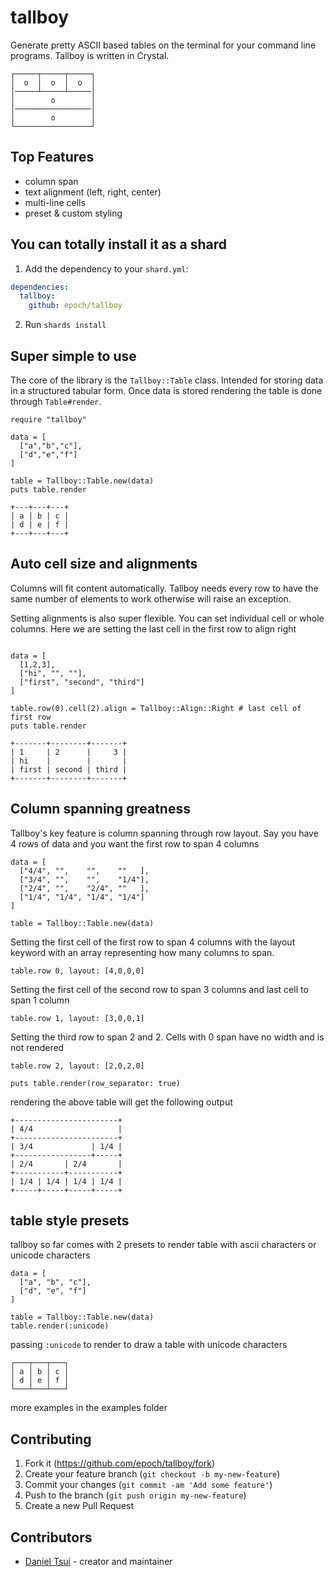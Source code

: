 # tallboy

Generate pretty ASCII based tables on the terminal for your command line programs. Tallboy is written in Crystal.

```tallboy
┌─────┬─────┬─────┐
│  o  │  o  │  o  │
│─────┴─────┴─────│
│        o        │
│─────────────────│
│        o        │
└─────────────────┘
```

## Top Features

- column span
- text alignment (left, right, center)
- multi-line cells
- preset & custom styling

## You can totally install it as a shard

1. Add the dependency to your `shard.yml`:

```yaml
dependencies:
  tallboy:
    github: epoch/tallboy
```

2. Run `shards install`

## Super simple to use

The core of the library is the `Tallboy::Table` class. Intended for storing data in a structured tabular form. Once data is stored rendering the table is done through `Table#render`.

```crystal
require "tallboy"

data = [
  ["a","b","c"],
  ["d","e","f"]
]

table = Tallboy::Table.new(data)
puts table.render
```
```
+---+---+---+
| a | b | c |
| d | e | f |
+---+---+---+
```
## Auto cell size and alignments

Columns will fit content automatically. Tallboy needs every row to have the same number of elements to work otherwise will raise an exception. 

Setting alignments is also super flexible. You can set individual cell or whole columns. Here we are setting the last cell in the first row to align right

```crystal

data = [
  [1,2,3],
  ["hi", "", ""],
  ["first", "second", "third"]
]

table.row(0).cell(2).align = Tallboy::Align::Right # last cell of first row
puts table.render
```
```
+-------+--------+-------+
| 1     | 2      |     3 |
| hi    |        |       |
| first | second | third |
+-------+--------+-------+
```

## Column spanning greatness

Tallboy's key feature is column spanning through row layout. Say you have 4 rows of data and you want the first row to span 4 columns

```crystal
data = [
  ["4/4", "",    "",    ""   ],
  ["3/4", "",    "",    "1/4"],
  ["2/4", "",    "2/4", ""   ],
  ["1/4", "1/4", "1/4", "1/4"]
]

table = Tallboy::Table.new(data)
```
Setting the first cell of the first row to span 4 columns with the layout keyword with an array representing how many columns to span.
```crystal
table.row 0, layout: [4,0,0,0]
```
Setting the first cell of the second row to span 3 columns and last cell to span 1 column 
```crystal
table.row 1, layout: [3,0,0,1]
```
Setting the third row to span 2 and 2. Cells with 0 span have no width and is not rendered
```crystal
table.row 2, layout: [2,0,2,0]

puts table.render(row_separator: true)
```
rendering the above table will get the following output
```
+-----------------------+
| 4/4                   |
+-----------------------+
| 3/4             | 1/4 |
+-----------------+-----+
| 2/4       | 2/4       |
+-----------+-----------+
| 1/4 | 1/4 | 1/4 | 1/4 |
+-----+-----+-----+-----+
```

## table style presets

tallboy so far comes with 2 presets to render table with ascii characters or unicode characters
```crystal
data = [
  ["a", "b", "c"],
  ["d", "e", "f"]
]

table = Tallboy::Table.new(data)
table.render(:unicode)
```
passing `:unicode` to render to draw a table with unicode characters
```
┌───┬───┬───┐
│ a │ b │ c │
│ d │ e │ f │
└───┴───┴───┘
```
more examples in the examples folder 

## Contributing

1. Fork it (https://github.com/epoch/tallboy/fork)
2. Create your feature branch (`git checkout -b my-new-feature`)
3. Commit your changes (`git commit -am 'Add some feature'`)
4. Push to the branch (`git push origin my-new-feature`)
5. Create a new Pull Request

## Contributors

- [Daniel Tsui](https://github.com/epoch) - creator and maintainer
